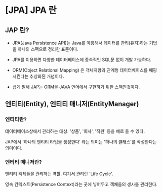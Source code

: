 # [JPA] JPA 란



## JAP 란?

* JPA(Java Persistence API)는 Java를 이용해서 데이터를 관리(유지)하는 기법을 하나의 스펙으로 정리한 표준이다. 

* JPA를 이용하면 다양한 데이터베이스에 종속적인 SQL문 없이 개발 가능하다.

* ORM(Object Relational Mapping) 은 객체지향과 관계형 데이터베이스를 매핑시킨다는 추상화된 개념이다.

* 쉽게 말해 JAP는 ORM을 JAVA 언어에서 구현하기 위한 스펙인것이다.



## 엔티티(Entity), 엔티티 매니저(EntityManager)



### 엔티티란?

데이터베이스상에서 관리하는 대상. '상품', '회사', '직원' 등을 예로 들 수 있다.

JAP에서 '하나의 엔티티 타입을 생성한다' 라는 의미는 '하나의 클래스'를 작성한다는 의미이다.



### 엔티티 매니저란?

엔티티 객체들을 관리하는 역할. 여기서 관리란 'Life Cycle'.

영속 컨텍스트(Persistence Context)라는 곳에 넣어두고 객체들의 생사를 관리한다.

